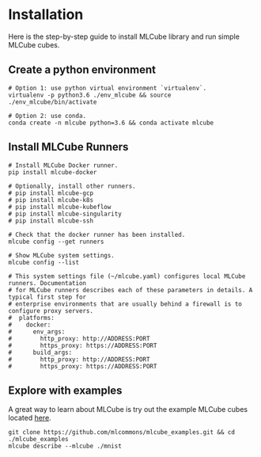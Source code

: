 # Installation

Here is the step-by-step guide to install MLCube library and run simple MLCube cubes.

## Create a python environment
```
# Option 1: use python virtual environment `virtualenv`.
virtualenv -p python3.6 ./env_mlcube && source ./env_mlcube/bin/activate

# Option 2: use conda.
conda create -n mlcube python=3.6 && conda activate mlcube
```

## Install MLCube Runners
```
# Install MLCube Docker runner.
pip install mlcube-docker

# Optionally, install other runners.
# pip install mlcube-gcp
# pip install mlcube-k8s
# pip install mlcube-kubeflow
# pip install mlcube-singularity
# pip install mlcube-ssh

# Check that the docker runner has been installed.
mlcube config --get runners

# Show MLCube system settings.
mlcube config --list

# This system settings file (~/mlcube.yaml) configures local MLCube runners. Documentation
# for MLCube runners describes each of these parameters in details. A typical first step for
# enterprise environments that are usually behind a firewall is to configure proxy servers.
#  platforms:
#    docker:
#      env_args:
#        http_proxy: http://ADDRESS:PORT
#        https_proxy: https://ADDRESS:PORT
#      build_args:
#        http_proxy: http://ADDRESS:PORT
#        https_proxy: https://ADDRESS:PORT
```

## Explore with examples
A great way to learn about MLCube is try out the example MLCube cubes located [here](https://github.com/mlcommons/mlcube_examples).
```
git clone https://github.com/mlcommons/mlcube_examples.git && cd ./mlcube_examples
mlcube describe --mlcube ./mnist
```
